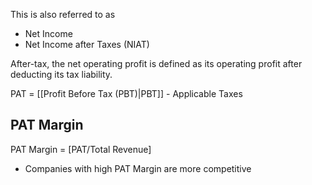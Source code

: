 This is also referred to as 
- Net Income
- Net Income after Taxes (NIAT)


After-tax, the net operating profit is defined as its operating profit after deducting its tax liability. 

PAT = [[Profit Before Tax (PBT)|PBT]] - Applicable Taxes 

## PAT Margin

PAT Margin = [PAT/Total Revenue]

- Companies with high PAT Margin are more competitive